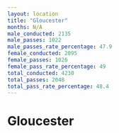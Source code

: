 ```yaml
---
layout: location
title: "Gloucester"
months: N/A
male_conducted: 2135
male_passes: 1022
male_passes_rate_percentage: 47.9
female_conducted: 2095
female_passes: 1026
female_pass_rate_percentage: 49
total_conducted: 4230
total_passes: 2048
total_pass_rate_percentage: 48.4
---
```


# Gloucester
